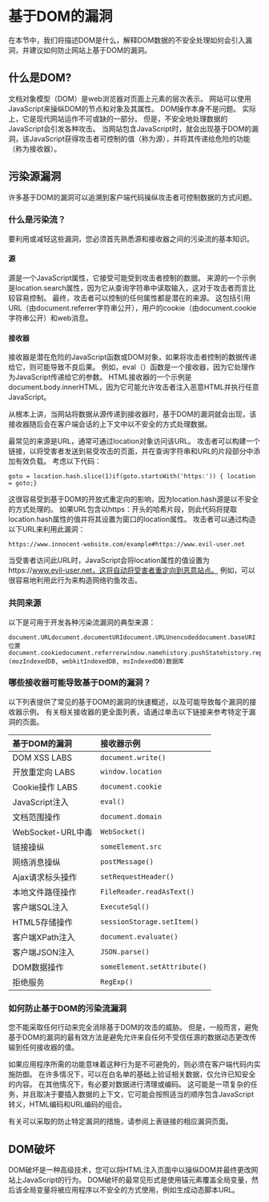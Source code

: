 # 基于DOM的漏洞

在本节中，我们将描述DOM是什么，解释DOM数据的不安全处理如何会引入漏洞，并建议如何防止网站上基于DOM的漏洞。

## 什么是DOM?

文档对象模型（DOM）是web浏览器对页面上元素的层次表示。 网站可以使用JavaScript来操纵DOM的节点和对象及其属性。 DOM操作本身不是问题。 实际上，它是现代网站运作不可或缺的一部分。 但是，不安全地处理数据的JavaScript会引发各种攻击。 当网站包含JavaScript时，就会出现基于DOM的漏洞，该JavaScript获得攻击者可控制的值（称为源），并将其传递给危险的功能（称为接收器）。

## 污染源漏洞

许多基于DOM的漏洞可以追溯到客户端代码操纵攻击者可控制数据的方式问题。

### 什么是污染流？

要利用或减轻这些漏洞，您必须首先熟悉源和接收器之间的污染流的基本知识。

#### 源

源是一个JavaScript属性，它接受可能受到攻击者控制的数据。 来源的一个示例是location.search属性，因为它从查询字符串中读取输入，这对于攻击者而言比较容易控制。 最终，攻击者可以控制的任何属性都是潜在的来源。 这包括引用URL（由document.referrer字符串公开），用户的cookie（由document.cookie字符串公开）和web消息。

#### 接收器

接收器是潜在危险的JavaScript函数或DOM对象，如果将攻击者控制的数据传递给它，则可能导致不良后果。 例如，eval（）函数是一个接收器，因为它处理作为JavaScript传递给它的参数。 HTML接收器的一个示例是document.body.innerHTML，因为它可能允许攻击者注入恶意HTML并执行任意JavaScript。

从根本上讲，当网站将数据从源传递到接收器时，基于DOM的漏洞就会出现，该接收器随后会在客户端会话的上下文中以不安全的方式处理数据。

最常见的来源是URL，通常可通过location对象访问该URL。 攻击者可以构建一个链接，以将受害者发送到易受攻击的页面，并在查询字符串和URL的片段部分中添加有效负载。 考虑以下代码：

```text
goto = location.hash.slice(1)if(goto.startsWith('https:')) { location = goto;}
```

这很容易受到基于DOM的开放式重定向的影响，因为location.hash源是以不安全的方式处理的。 如果URL包含以https：开头的哈希片段，则此代码将提取location.hash属性的值并将其设置为窗口的location属性。 攻击者可以通过构造以下URL来利用此漏洞：

```text
https://www.innocent-website.com/example#https://www.evil-user.net
```

当受害者访问此URL时，JavaScript会将location属性的值设置为https://www.evil-user.net，这将自动将受害者重定向到恶意站点。 例如，可以很容易地利用此行为来构造网络钓鱼攻击。

### 共同来源

以下是可用于开发各种污染流漏洞的典型来源：

```text
document.URLdocument.documentURIdocument.URLUnencodeddocument.baseURI位置document.cookiedocument.referrerwindow.namehistory.pushStatehistory.replaceStatelocalStoragesessionStorageIndexedDB (mozIndexedDB, webkitIndexedDB, msIndexedDB)数据库
```

### 哪些接收器可能导致基于DOM的漏洞？

以下列表提供了常见的基于DOM的漏洞的快速概述，以及可能导致每个漏洞的接收器示例。 有关相关接收器的更全面列表，请通过单击以下链接来参考特定于漏洞的页面。

| 基于DOM的漏洞 | 接收器示例 |
| :--- | :--- |
| DOM XSS LABS | `document.write()` |
| 开放重定向 LABS | `window.location` |
| Cookie操作 LABS | `document.cookie` |
| JavaScript注入 | `eval()` |
| 文档范围操作 | `document.domain` |
| WebSocket-URL中毒 | `WebSocket()` |
| 链接操纵 | `someElement.src` |
| 网络消息操纵 | `postMessage()` |
| Ajax请求标头操作 | `setRequestHeader()` |
| 本地文件路径操作 | `FileReader.readAsText()` |
| 客户端SQL注入 | `ExecuteSql()` |
| HTML5存储操作 | `sessionStorage.setItem()` |
| 客户端XPath注入 | `document.evaluate()` |
| 客户端JSON注入 | `JSON.parse()` |
| DOM数据操作 | `someElement.setAttribute()` |
| 拒绝服务 | `RegExp()` |

### 如何防止基于DOM的污染流漏洞

您不能采取任何行动来完全消除基于DOM的攻击的威胁。 但是，一般而言，避免基于DOM的漏洞的最有效方法是避免允许来自任何不受信任源的数据动态更改传输到任何接收器的值。

如果应用程序所需的功能意味着这种行为是不可避免的，则必须在客户端代码内实施防御。 在许多情况下，可以在白名单的基础上验证相关数据，仅允许已知安全的内容。 在其他情况下，有必要对数据进行清理或编码。 这可能是一项复杂的任务，并且取决于要插入数据的上下文，它可能会按照适当的顺序包含JavaScript转义，HTML编码和URL编码的组合。

有关可以采取的防止特定漏洞的措施，请参阅上表链接的相应漏洞页面。

## DOM破坏

DOM破坏是一种高级技术，您可以将HTML注入页面中以操纵DOM并最终更改网站上JavaScript的行为。 DOM破坏的最常见形式是使用锚元素覆盖全局变量，然后该全局变量将被应用程序以不安全的方式使用，例如生成动态脚本URL。

